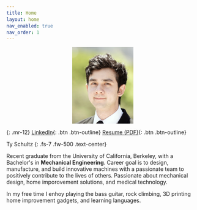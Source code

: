 ```yaml
---
title: Home
layout: home
nav_enabled: true
nav_order: 1
---
```

<div style="display: flex; justify-content: center; gap: 20px;">
    <img src="assets/profheadshot.jpg" style="height: 200px; width: auto;">
    
</div>

{: .mr-12}
[LinkedIn](https://www.linkedin.com/in/ty-schultz/){: .btn .btn-outline} [Resume (PDF)](/assets/basicResume.pdf){: .btn .btn-outline}


Ty Schultz
{: .fs-7 .fw-500 .text-center}

Recent graduate from the University of California, Berkeley, with a Bachelor's in **Mechanical Engineering**. Career goal is to design, manufacture, and build innovative machines with a passionate team to positively contribute to the lives of others. Passionate about mechanical design, home imporovement solutions, and medical technology.



In my free time I enhoy playing the bass guitar, rock climbing, 3D printing home improvement gadgets, and learning languages.

